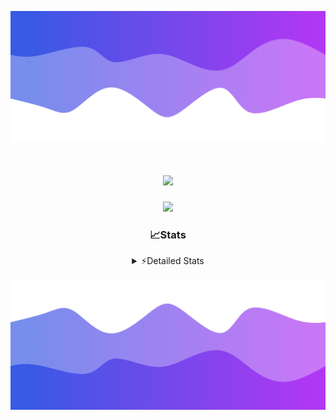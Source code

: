 ![Header](./header.png)
<div align="center">

<h1 align="center">
  <a href="https://git.io/typing-svg">
    <img src="https://readme-typing-svg.herokuapp.com/?lines=Hello,+There!+%F0%9F%91%8B;This+is+chicho.;Owner+on+Ocean;&center=true&size=25">
  </a>
</h1>
  
<p align="center">
  <img src="https://lanyard.cnrad.dev/api/852683595378196480" />
</p>

### 📈Stats
<details>
    <summary> ⚡Detailed Stats</summary>
    <br/>

<!--START_SECTION:waka-->
![Code Time](http://img.shields.io/badge/Code%20Time-857%20hrs%207%20mins-blue)

![Profile Views](http://img.shields.io/badge/Profile%20Views-3-blue)

**🐱 My GitHub Data** 

> 📦 82.8 kB Used in GitHub's Storage 
 > 
> 🏆 29 Contributions in the Year 2024
 > 
> 🚫 Not Opted to Hire
 > 
> 📜 15 Public Repositories 
 > 
> 🔑 9 Private Repositories 
 > 
**I'm a Night 🦉** 

```text
🌞 Morning                25 commits          ██░░░░░░░░░░░░░░░░░░░░░░░   06.11 % 
🌆 Daytime                67 commits          ████░░░░░░░░░░░░░░░░░░░░░   16.38 % 
🌃 Evening                174 commits         ███████████░░░░░░░░░░░░░░   42.54 % 
🌙 Night                  143 commits         █████████░░░░░░░░░░░░░░░░   34.96 % 
```
📅 **I'm Most Productive on Tuesday** 

```text
Monday                   26 commits          ██░░░░░░░░░░░░░░░░░░░░░░░   06.36 % 
Tuesday                  111 commits         ███████░░░░░░░░░░░░░░░░░░   27.14 % 
Wednesday                81 commits          █████░░░░░░░░░░░░░░░░░░░░   19.80 % 
Thursday                 66 commits          ████░░░░░░░░░░░░░░░░░░░░░   16.14 % 
Friday                   47 commits          ███░░░░░░░░░░░░░░░░░░░░░░   11.49 % 
Saturday                 42 commits          ███░░░░░░░░░░░░░░░░░░░░░░   10.27 % 
Sunday                   36 commits          ██░░░░░░░░░░░░░░░░░░░░░░░   08.80 % 
```


📊 **This Week I Spent My Time On** 

```text
🕑︎ Time Zone: America/Argentina/Buenos_Aires

💬 Programming Languages: 
YAML                     1 hr 52 mins        ████████░░░░░░░░░░░░░░░░░   33.40 % 
JavaScript               1 hr 35 mins        ███████░░░░░░░░░░░░░░░░░░   28.13 % 
HTML                     1 hr 6 mins         █████░░░░░░░░░░░░░░░░░░░░   19.78 % 
Python                   1 hr 1 min          █████░░░░░░░░░░░░░░░░░░░░   18.22 % 
Astro                    1 min               ░░░░░░░░░░░░░░░░░░░░░░░░░   00.32 % 

🔥 Editors: 
Cursor                   5 hrs 7 mins        ███████████████████████░░   91.11 % 
VS Code                  30 mins             ██░░░░░░░░░░░░░░░░░░░░░░░   08.89 % 

🐱‍💻 Projects: 
Unknown Project          5 hrs 17 mins       ███████████████████████░░   93.85 % 
chicho                   19 mins             █░░░░░░░░░░░░░░░░░░░░░░░░   05.82 % 
ampararweb               1 min               ░░░░░░░░░░░░░░░░░░░░░░░░░   00.32 % 

💻 Operating System: 
Windows                  5 hrs 7 mins        ███████████████████████░░   91.11 % 
Mac                      30 mins             ██░░░░░░░░░░░░░░░░░░░░░░░   08.89 % 
```

**I Mostly Code in JavaScript** 

```text
JavaScript               8 repos             ██████░░░░░░░░░░░░░░░░░░░   25.81 % 
HTML                     7 repos             ██████░░░░░░░░░░░░░░░░░░░   22.58 % 
Astro                    2 repos             ██░░░░░░░░░░░░░░░░░░░░░░░   06.45 % 
TypeScript               1 repo              █░░░░░░░░░░░░░░░░░░░░░░░░   03.23 % 
SCSS                     1 repo              █░░░░░░░░░░░░░░░░░░░░░░░░   03.23 % 
```




 Last Updated on 13/09/2024 02:41:58 UTC
<!--END_SECTION:waka-->
</details>

![Footer](./footer.png)
